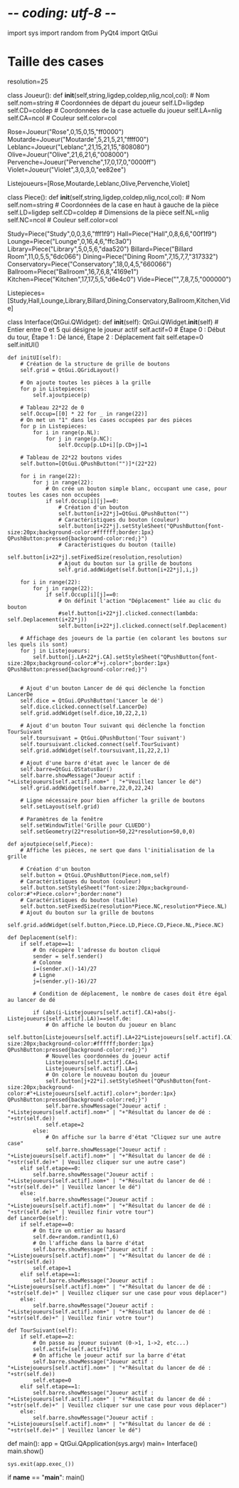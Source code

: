 # -*- coding: utf-8 -*-
import sys
import random
from PyQt4 import QtGui
 
 # Taille des cases
resolution=25 

class Joueur():
    def __init__(self,string,ligdep,coldep,nlig,ncol,col):
        # Nom
        self.nom=string
        # Coordonnées de départ du joueur
        self.LD=ligdep
        self.CD=coldep
        # Coordonnées de la case actuelle du joueur
        self.LA=nlig
        self.CA=ncol
        # Couleur
        self.color=col
        
Rose=Joueur("Rose",0,15,0,15,"ff0000")
Moutarde=Joueur("Moutarde",5,21,5,21,"ffff00")
Leblanc=Joueur("Leblanc",21,15,21,15,"808080")
Olive=Joueur("Olive",21,6,21,6,"008000")
Pervenche=Joueur("Pervenche",17,0,17,0,"0000ff")
Violet=Joueur("Violet",3,0,3,0,"ee82ee")

Listejoueurs=[Rose,Moutarde,Leblanc,Olive,Pervenche,Violet]

class Piece():
    def __init__(self,string,ligdep,coldep,nlig,ncol,col):
        # Nom
        self.nom=string
        # Coordonnées de la case en haut à gauche de la pièce
        self.LD=ligdep
        self.CD=coldep
        # Dimensions de la pièce
        self.NL=nlig
        self.NC=ncol
        # Couleur
        self.color=col
        
Study=Piece("Study",0,0,3,6,"fff1f9")
Hall=Piece("Hall",0,8,6,6,"00f1f9")
Lounge=Piece("Lounge",0,16,4,6,"ffc3a0")
Library=Piece("Library",5,0,5,6,"daa520")
Billard=Piece("Billard Room",11,0,5,5,"6dc066")
Dining=Piece("Dining Room",7,15,7,7,"317332")    
Conservatory=Piece("Conservatory",18,0,4,5,"660066")       
Ballroom=Piece("Ballroom",16,7,6,8,"4169e1")
Kitchen=Piece("Kitchen",17,17,5,5,"d6e4c0")
Vide=Piece("",7,8,7,5,"000000")

Listepieces=[Study,Hall,Lounge,Library,Billard,Dining,Conservatory,Ballroom,Kitchen,Vide]
 
class Interface(QtGui.QWidget):
    def __init__(self):
        QtGui.QWidget.__init__(self)
        # Entier entre 0 et 5 qui désigne le joueur actif
        self.actif=0
        # Étape 0 : Début du tour, Étape 1 : Dé lancé, Étape 2 : Déplacement fait
        self.etape=0
        self.initUI()
 
    def initUI(self):
        # Création de la structure de grille de boutons
        self.grid = QtGui.QGridLayout()
        
        # On ajoute toutes les pièces à la grille
        for p in Listepieces:
            self.ajoutpiece(p)
        
        # Tableau 22*22 de 0
        self.Occup=[[0] * 22 for _ in range(22)]
        # On met un "1" dans les cases occupées par des pièces
        for p in Listepieces:
            for i in range(p.NL):
                for j in range(p.NC):
                    self.Occup[p.LD+i][p.CD+j]=1
          
        # Tableau de 22*22 boutons vides          
        self.button=[QtGui.QPushButton("")]*(22*22)
        
        for i in range(22):
            for j in range(22):
                # On crée un bouton simple blanc, occupant une case, pour toutes les cases non occupées
                if self.Occup[i][j]==0:
                    # Création d'un bouton
                    self.button[i+22*j]=QtGui.QPushButton("")
                    # Caractéristiques du bouton (couleur)
                    self.button[i+22*j].setStyleSheet("QPushButton{font-size:20px;background-color:#ffffff;border:1px} QPushButton:pressed{background-color:red;}")                   
                    # Caractéristiques du bouton (taille)                    
                    self.button[i+22*j].setFixedSize(resolution,resolution)
                    # Ajout du bouton sur la grille de boutons
                    self.grid.addWidget(self.button[i+22*j],i,j)
                    
        for i in range(22):
            for j in range(22):
                if self.Occup[i][j]==0:
                    # On définit l'action "Déplacement" liée au clic du bouton
                    #self.button[i+22*j].clicked.connect(lambda: self.Deplacement(i+22*j)) 
                    self.button[i+22*j].clicked.connect(self.Deplacement) 
        
        # Affichage des joueurs de la partie (en colorant les boutons sur les quels ils sont)
        for j in Listejoueurs:
            self.button[j.LA+22*j.CA].setStyleSheet("QPushButton{font-size:20px;background-color:#"+j.color+";border:1px} QPushButton:pressed{background-color:red;}")

         
        # Ajout d'un bouton Lancer de dé qui déclenche la fonction LancerDe
        self.dice = QtGui.QPushButton('Lancer le dé')
        self.dice.clicked.connect(self.LancerDe)
        self.grid.addWidget(self.dice,10,22,2,1)         
         
        # Ajout d'un bouton Tour suivant qui déclenche la fonction TourSuivant
        self.toursuivant = QtGui.QPushButton('Tour suivant')
        self.toursuivant.clicked.connect(self.TourSuivant)
        self.grid.addWidget(self.toursuivant,11,22,2,1) 

        # Ajout d'une barre d'état avec le lancer de dé
        self.barre=QtGui.QStatusBar()
        self.barre.showMessage("Joueur actif : "+Listejoueurs[self.actif].nom+" | "+"Veuillez lancer le dé")
        self.grid.addWidget(self.barre,22,0,22,24) 
         
        # Ligne nécessaire pour bien afficher la grille de boutons
        self.setLayout(self.grid)
      
        # Paramètres de la fenêtre      
        self.setWindowTitle('Grille pour CLUEDO')
        self.setGeometry(22*resolution+50,22*resolution+50,0,0)
        
    def ajoutpiece(self,Piece):
        # Affiche les pièces, ne sert que dans l'initialisation de la grille
    
        # Création d'un bouton
        self.button = QtGui.QPushButton(Piece.nom,self)
        # Caractéristiques du bouton (couleur)
        self.button.setStyleSheet("font-size:20px;background-color:#"+Piece.color+";border:none")
        # Caractéristiques du bouton (taille)
        self.button.setFixedSize(resolution*Piece.NC,resolution*Piece.NL)
        # Ajout du bouton sur la grille de boutons
        self.grid.addWidget(self.button,Piece.LD,Piece.CD,Piece.NL,Piece.NC)
     
    def Deplacement(self):   
        if self.etape==1:
            # On récupère l'adresse du bouton cliqué
            sender = self.sender()
            # Colonne
            i=(sender.x()-14)/27
            # Ligne
            j=(sender.y()-16)/27

            # Condition de déplacement, le nombre de cases doit être égal au lancer de dé 
            
            if (abs(i-Listejoueurs[self.actif].CA)+abs(j-Listejoueurs[self.actif].LA))==self.de:
                # On affiche le bouton du joueur en blanc
                self.button[Listejoueurs[self.actif].LA+22*Listejoueurs[self.actif].CA].setStyleSheet("QPushButton{font-size:20px;background-color:#ffffff;border:1px} QPushButton:pressed{background-color:red;}")
                # Nouvelles coordonnées du joueur actif
                Listejoueurs[self.actif].CA=i
                Listejoueurs[self.actif].LA=j
                # On colore le nouveau bouton du joueur
                self.button[j+22*i].setStyleSheet("QPushButton{font-size:20px;background-color:#"+Listejoueurs[self.actif].color+";border:1px} QPushButton:pressed{background-color:red;}")
                self.barre.showMessage("Joueur actif : "+Listejoueurs[self.actif].nom+" | "+"Résultat du lancer de dé : "+str(self.de))
                self.etape=2
            else:
                # On affiche sur la barre d'état "Cliquez sur une autre case"
                self.barre.showMessage("Joueur actif : "+Listejoueurs[self.actif].nom+" | "+"Résultat du lancer de dé : "+str(self.de)+" | Veuillez cliquer sur une autre case")
        elif self.etape==0:
            self.barre.showMessage("Joueur actif : "+Listejoueurs[self.actif].nom+" | "+"Résultat du lancer de dé : "+str(self.de)+" | Veuillez lancer le dé")
        else:
            self.barre.showMessage("Joueur actif : "+Listejoueurs[self.actif].nom+" | "+"Résultat du lancer de dé : "+str(self.de)+" | Veuillez finir votre tour")
    def LancerDe(self):
        if self.etape==0:
            # On tire un entier au hasard
            self.de=random.randint(1,6)
            # On l'affiche dans la barre d'état
            self.barre.showMessage("Joueur actif : "+Listejoueurs[self.actif].nom+" | "+"Résultat du lancer de dé : "+str(self.de))
            self.etape=1
        elif self.etape==1:
            self.barre.showMessage("Joueur actif : "+Listejoueurs[self.actif].nom+" | "+"Résultat du lancer de dé : "+str(self.de)+" | Veuillez cliquer sur une case pour vous déplacer")
        else:
            self.barre.showMessage("Joueur actif : "+Listejoueurs[self.actif].nom+" | "+"Résultat du lancer de dé : "+str(self.de)+" | Veuillez finir votre tour")
            
    def TourSuivant(self):
        if self.etape==2:
            # On passe au joueur suivant (0->1, 1->2, etc...)
            self.actif=(self.actif+1)%6
            # On affiche le joueur actif sur la barre d'état
            self.barre.showMessage("Joueur actif : "+Listejoueurs[self.actif].nom+" | "+"Résultat du lancer de dé : "+str(self.de))
            self.etape=0
        elif self.etape==1:
            self.barre.showMessage("Joueur actif : "+Listejoueurs[self.actif].nom+" | "+"Résultat du lancer de dé : "+str(self.de)+" | Veuillez cliquer sur une case pour vous déplacer")
        else:
            self.barre.showMessage("Joueur actif : "+Listejoueurs[self.actif].nom+" | "+"Résultat du lancer de dé : "+str(self.de)+" | Veuillez lancer le dé")

def main():
    app = QtGui.QApplication(sys.argv)
    main= Interface()
    main.show()
 
    sys.exit(app.exec_())
 
if __name__ == "__main__":
    main()

